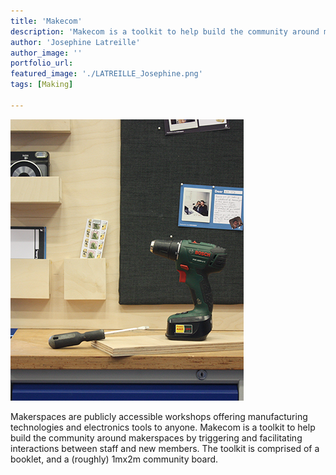 ```yaml
---
title: 'Makecom'
description: 'Makecom is a toolkit to help build the community around makerspaces.'
author: 'Josephine Latreille'
author_image: ''
portfolio_url:
featured_image: './LATREILLE_Josephine.png'
tags: [Making]

---
```


![](./LATREILLE_Josephine.png)

Makerspaces are publicly accessible workshops offering manufacturing technologies and electronics tools to anyone. Makecom is a toolkit to help build the community around makerspaces by triggering and facilitating interactions between staff and new members. The toolkit is comprised of a booklet, and a (roughly) 1mx2m community board.
